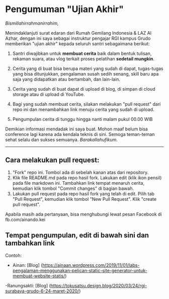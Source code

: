 # Pengumuman "Ujian Akhir"

_Bismillahirrahmanirrahim,_

Menindaklanjuti surat edaran dari Rumah Gemilang Indonesia & LAZ Al Azhar, dengan ini saya sebagai instruktur pengajar RGI kampus Grudo memberikan "ujian akhir" kepada seluruh santri sebagaimana berikut:

1. Santri diwajibkan untuk **membuat cerita** baik dalam bentuk tulisan, rekaman suara, atau vlog terkait proses pelatihan **sedetail mungkin**.

2. Cerita yang di buat bisa berupa materi yang sudah di dapat, tugas-tugas yang bisa ditunjukkan, pengalaman susah sedih senang, skill baru apa saja yang didapatkan atau bertambah, dan lain-lain.

3. Cerita yang sudah di buat dapat di upload di blog, di simpan di cloud storage atau di upload di YouTube.

4. Bagi yang sudah membuat cerita, silakan melakukan "pull request" dari repo ini dan menambahkan link menuju cerita yang sudah di upload.

5. Pengumpulan cerita di tunggu hingga nanti malam pukul 00.00 WIB

Demikian informasi mendadak ini saya buat. Mohon maaf belum bisa conference lagi karena ada kendala teknis di sini. Semoga teman-teman sehat selalu dan sukses semuanya. _Barakallahufikum._

---

## Cara melakukan pull request:

1. "Fork" repo ini. Tombol ada di sebelah kanan atas dari repository.
2. Klik file README.md pada repo hasil fork. Lakukan edit (klik ikon pensil) pada file markdown ini. Tambahkan link tempat menaruh cerita, kemudian klik tombol "Commit changes" di bagian bawah.
3. Lakukan pull request pada repo hasil fork yang telah di edit. Pilih tab "Pull Request", kemudian klik tombol "New Pull Request". Klik "create pull request".

Apabila masih ada pertanyaan, bisa menghubungi lewat pesan Facebook di fb.com/ainando.kei

## Tempat pengumpulan, edit di bawah sini dan tambahkan link

Contoh:

- Ainan: [Blog] (https://ainaan.wordpress.com/2019/11/01/labs-pengalaman-menggunakan-pelican-static-site-generator-untuk-membuat-website-statis/)

-Ranungsakti: [Blog] (https://tokusatsu.design.blog/2020/03/24/rgi-surabaya-grudo-6-24-maret-2020/)


